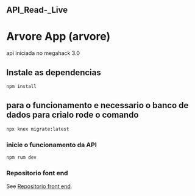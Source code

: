 ## API_Read-_Live
# Arvore App (arvore)

api iniciada no megahack 3.0

## Instale as dependencias
```bash
npm install
```
## para o funcionamento e necessario o  banco de dados para crialo rode o comando 
```bash
npx knex migrate:latest
```

### inicie o funcionamento da API
```bash
npm rum dev
```


### Repositorio font end
See [Repositorio front end](https://github.com/Goncalves-Rafael/megahack3_grupo13_front).

